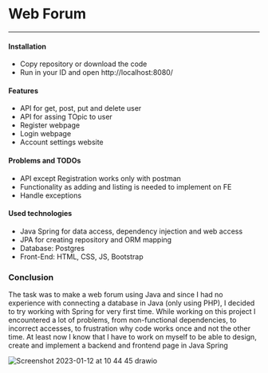 # Web Forum 
---

#### Installation

- Copy repository or download the code
- Run in your ID and open http://localhost:8080/


#### Features
- API for get, post, put and delete user
- API for assing TOpic to user
- Register webpage
- Login webpage
- Account settings website

#### Problems and TODOs
- API except Registration works only with postman
- Functionality as adding and listing is needed to implement on FE
- Handle exceptions

#### Used technologies
- Java Spring for data access, dependency injection and web access
- JPA for creating repository and ORM mapping
- Database: Postgres
- Front-End: HTML, CSS, JS, Bootstrap

### Conclusion
The task was to make a web forum using Java and since I had no experience with connecting a database in Java (only using PHP), I decided to try working with Spring for very first time. 
While working on this project I encountered a lot of problems, from non-functional dependencies, to incorrect accesses, to frustration why code works once and not the other time. At least now I know that I have to work on myself to be able to design, create and implement a backend and frontend page in Java Spring

![Screenshot 2023-01-12 at 10 44 45 drawio](https://user-images.githubusercontent.com/82218017/236697375-51572f46-1fa7-4760-9660-f134b5da04c1.png)

